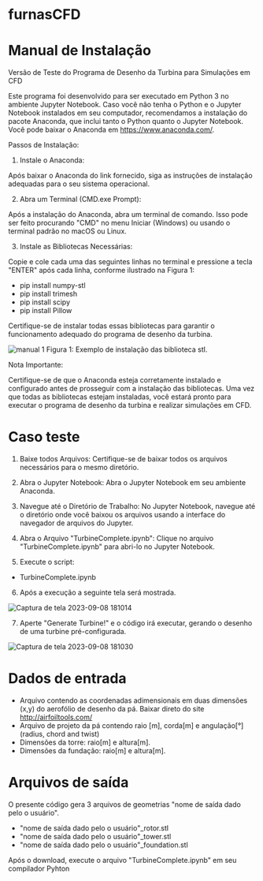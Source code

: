 # furnasCFD

# Manual de Instalação

Versão de Teste do Programa de Desenho da Turbina para Simulações em CFD

Este programa foi desenvolvido para ser executado em Python 3 no ambiente Jupyter Notebook. Caso você não tenha o Python e o Jupyter Notebook instalados em seu computador, recomendamos a instalação do pacote Anaconda, que inclui tanto o Python quanto o Jupyter Notebook. Você pode baixar o Anaconda em https://www.anaconda.com/.

Passos de Instalação:

1. Instale o Anaconda:

Após baixar o Anaconda do link fornecido, siga as instruções de instalação adequadas para o seu sistema operacional.

2. Abra um Terminal (CMD.exe Prompt):

Após a instalação do Anaconda, abra um terminal de comando. Isso pode ser feito procurando "CMD" no menu Iniciar (Windows) ou usando o terminal padrão no macOS ou Linux.

3. Instale as Bibliotecas Necessárias:

Copie e cole cada uma das seguintes linhas no terminal e pressione a tecla "ENTER" após cada linha, conforme ilustrado na Figura 1:

- pip install numpy-stl
- pip install trimesh
- pip install scipy
- pip install Pillow
  
Certifique-se de instalar todas essas bibliotecas para garantir o funcionamento adequado do programa de desenho da turbina.

![manual 1](https://github.com/mendesRCF/furnasCFD/assets/66641867/9341fbf6-73d9-4f7e-9578-5de1c73b3953)
Figura 1: Exemplo de instalação das biblioteca stl.

Nota Importante:

Certifique-se de que o Anaconda esteja corretamente instalado e configurado antes de prosseguir com a instalação das bibliotecas. Uma vez que todas as bibliotecas estejam instaladas, você estará pronto para executar o programa de desenho da turbina e realizar simulações em CFD.


# Caso teste

1. Baixe todos Arquivos:
Certifique-se de baixar todos os arquivos necessários para o mesmo diretório. 

2. Abra o Jupyter Notebook:
Abra o Jupyter Notebook em seu ambiente Anaconda. 

3. Navegue até o Diretório de Trabalho:
No Jupyter Notebook, navegue até o diretório onde você baixou os arquivos usando a interface do navegador de arquivos do Jupyter.

4. Abra o Arquivo "TurbineComplete.ipynb":
Clique no arquivo "TurbineComplete.ipynb" para abri-lo no Jupyter Notebook.

5. Execute o script:

- TurbineComplete.ipynb

6. Após a execução a seguinte tela será mostrada.

![Captura de tela 2023-09-08 181014](https://github.com/mendesRCF/furnasCFD/assets/66641867/0eae9810-4432-4199-ab7c-2b8298ac001d)

7. Aperte "Generate Turbine!" e o código irá executar, gerando o desenho de uma turbine pré-configurada.

![Captura de tela 2023-09-08 181030](https://github.com/mendesRCF/furnasCFD/assets/66641867/98dc8331-0d23-434b-a074-c768bf26e419)

# Dados de entrada

- Arquivo contendo as coordenadas adimensionais em duas dimensões (x,y) do aerofólio de desenho da pá. Baixar direto do site http://airfoiltools.com/
- Arquivo de projeto da pá contendo raio [m], corda[m] e angulação[°] (radius, chord and twist)
- Dimensões da torre: raio[m] e altura[m].
- Dimensões da fundação: raio[m] e altura[m].

# Arquivos de saída

O presente código gera 3 arquivos de geometrias "nome de saída dado pelo o usuário". 

- "nome de saída dado pelo o usuário"_rotor.stl
- "nome de saída dado pelo o usuário"_tower.stl
- "nome de saída dado pelo o usuário"_foundation.stl



Após o download, execute o arquivo "TurbineComplete.ipynb" em seu compilador Pyhton 





